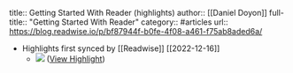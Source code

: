 title:: Getting Started With Reader (highlights)
author:: [[Daniel Doyon]]
full-title:: "Getting Started With Reader"
category:: #articles
url:: https://blog.readwise.io/p/bf87944f-b0fe-4f08-a461-f75ab8aded6a/

- Highlights first synced by [[Readwise]] [[2022-12-16]]
	- ![](https://s3.amazonaws.com/readwiseio/2022/08/antonio-banderas.gif) ([View Highlight](https://read.readwise.io/read/01gmcbe48tcz6m8szwn1ahhh4j))